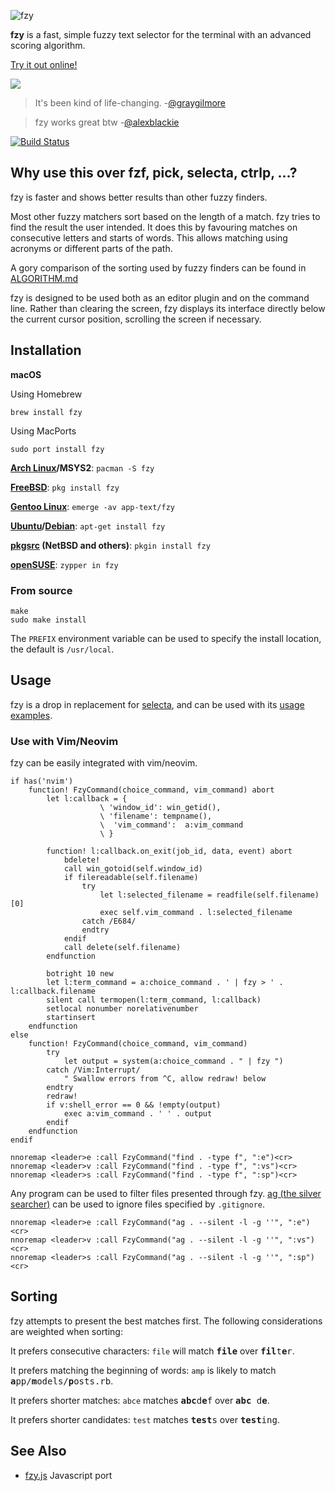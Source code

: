![fzy](http://i.hawth.ca/u/fzy-github.svg)

**fzy** is a fast, simple fuzzy text selector for the terminal with an advanced scoring algorithm.

[Try it out online!](http://jhawthorn.github.io/fzy-demo)

![](http://i.hawth.ca/u/fzy_animated_demo.svg)

<blockquote>
It's been kind of life-changing.
-<a href="https://github.com/graygilmore/">@graygilmore</a>
</blockquote>

<blockquote>
fzy works great btw
-<a href="https://twitter.com/alexblackie/status/719297828892188672">@alexblackie</a>
</blockquote>

 [![Build Status](https://github.com/jhawthorn/fzy/workflows/CI/badge.svg)](https://github.com/jhawthorn/fzy/actions)

## Why use this over fzf, pick, selecta, ctrlp, ...?

fzy is faster and shows better results than other fuzzy finders.

Most other fuzzy matchers sort based on the length of a match. fzy tries to
find the result the user intended. It does this by favouring matches on
consecutive letters and starts of words. This allows matching using acronyms or
different parts of the path.

A gory comparison of the sorting used by fuzzy finders can be found in [ALGORITHM.md](ALGORITHM.md)

fzy is designed to be used both as an editor plugin and on the command line.
Rather than clearing the screen, fzy displays its interface directly below the current cursor position, scrolling the screen if necessary.

## Installation

**macOS**

Using Homebrew

    brew install fzy

Using MacPorts

    sudo port install fzy

**[Arch Linux](https://www.archlinux.org/packages/?sort=&q=fzy&maintainer=&flagged=)/MSYS2**: `pacman -S fzy`

**[FreeBSD](https://www.freebsd.org/cgi/ports.cgi?query=fzy&stype=all)**: `pkg install fzy`

**[Gentoo Linux](https://packages.gentoo.org/packages/app-text/fzy)**: `emerge -av app-text/fzy`

**[Ubuntu](https://packages.ubuntu.com/search?keywords=fzy&searchon=names&suite=bionic&section=all)/[Debian](https://packages.debian.org/search?keywords=fzy&searchon=names&suite=all&section=all)**: `apt-get install fzy`

**[pkgsrc](http://pkgsrc.se/misc/fzy) (NetBSD and others)**: `pkgin install fzy`

**[openSUSE](https://software.opensuse.org/package/fzy)**: `zypper in fzy`

### From source

    make
    sudo make install

The `PREFIX` environment variable can be used to specify the install location,
the default is `/usr/local`.

## Usage

fzy is a drop in replacement for [selecta](https://github.com/garybernhardt/selecta), and can be used with its [usage examples](https://github.com/garybernhardt/selecta#usage-examples).

### Use with Vim/Neovim

fzy can be easily integrated with vim/neovim.

``` vim
if has('nvim')
    function! FzyCommand(choice_command, vim_command) abort
        let l:callback = {
                    \ 'window_id': win_getid(),
                    \ 'filename': tempname(),
                    \  'vim_command':  a:vim_command
                    \ }

        function! l:callback.on_exit(job_id, data, event) abort
            bdelete!
            call win_gotoid(self.window_id)
            if filereadable(self.filename)
                try
                    let l:selected_filename = readfile(self.filename)[0]
                    exec self.vim_command . l:selected_filename
                catch /E684/
                endtry
            endif
            call delete(self.filename)
        endfunction

        botright 10 new
        let l:term_command = a:choice_command . ' | fzy > ' .  l:callback.filename
        silent call termopen(l:term_command, l:callback)
        setlocal nonumber norelativenumber
        startinsert
    endfunction
else
    function! FzyCommand(choice_command, vim_command)
        try
            let output = system(a:choice_command . " | fzy ")
        catch /Vim:Interrupt/
            " Swallow errors from ^C, allow redraw! below
        endtry
        redraw!
        if v:shell_error == 0 && !empty(output)
            exec a:vim_command . ' ' . output
        endif
    endfunction
endif

nnoremap <leader>e :call FzyCommand("find . -type f", ":e")<cr>
nnoremap <leader>v :call FzyCommand("find . -type f", ":vs")<cr>
nnoremap <leader>s :call FzyCommand("find . -type f", ":sp")<cr>
```

Any program can be used to filter files presented through fzy. [ag (the silver searcher)](https://github.com/ggreer/the_silver_searcher) can be used to ignore files specified by `.gitignore`.

``` vim
nnoremap <leader>e :call FzyCommand("ag . --silent -l -g ''", ":e")<cr>
nnoremap <leader>v :call FzyCommand("ag . --silent -l -g ''", ":vs")<cr>
nnoremap <leader>s :call FzyCommand("ag . --silent -l -g ''", ":sp")<cr>
```

## Sorting

fzy attempts to present the best matches first. The following considerations are weighted when sorting:

It prefers consecutive characters: `file` will match <tt><b>file</b></tt> over <tt><b>fil</b>t<b>e</b>r</tt>.

It prefers matching the beginning of words: `amp` is likely to match <tt><b>a</b>pp/<b>m</b>odels/<b>p</b>osts.rb</tt>.

It prefers shorter matches: `abce` matches <tt><b>abc</b>d<b>e</b>f</tt> over <tt><b>abc</b> d<b>e</b></tt>.

It prefers shorter candidates: `test` matches <tt><b>test</b>s</tt> over <tt><b>test</b>ing</b></tt>.

## See Also

* [fzy.js](https://github.com/jhawthorn/fzy.js) Javascript port


